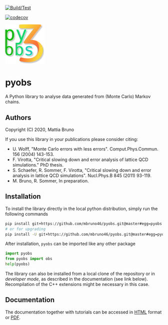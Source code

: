 
[![Build/Test](https://github.com/mbruno46/pyobs/workflows/Build/Test/badge.svg)](https://github.com/mbruno46/pyobs/actions?query=workflow%3ABuild%2FTest)

[![codecov](https://codecov.io/gh/mbruno46/pyobs/branch/master/graph/badge.svg)](https://codecov.io/gh/mbruno46/pyobs)

<img src="/docs/_images/pyobs-logo.png" width="25%">

# pyobs

A Python library to analyse data generated 
from (Monte Carlo) Markov chains.

## Authors

Copyright (C) 2020, Mattia Bruno

If you use this library in your publications please consider citing:

* U. Wolff, "Monte Carlo errors with less errors". Comput.Phys.Commun. 156 (2004) 143-153.
* F. Virotta, "Critical slowing down and error analysis of lattice QCD simulations." PhD thesis.
* S. Schaefer, R. Sommer, F. Virotta, "Critical slowing down and error analysis in lattice QCD simulations". Nucl.Phys.B 845 (2011) 93-119.
* M. Bruno, R. Sommer, In preparation.

## Installation

To install the library directly in the local python distribution,
simply run the following commands

```bash
pip install git+https://github.com/mbruno46/pyobs.git@master#egg=pyobs
# or for upgrading
pip install -U git+https://github.com/mbruno46/pyobs.git@master#egg=pyobs
```

After installation, `pyobs` can be imported like any other package 

```python
import pyobs
from pyobs import obs
help(pyobs)
```

The library can also be installed from a local clone of
the repository or in *developer mode*, as described in the 
documentation (see link below). Recompilation of the 
C++ extensions might be necessary in this case.

## Documentation

The documentation together with tutorials
can be accessed in [HTML][1] format or [PDF][2].

[1]: https://mbruno46.github.io/pyobs
[2]: ./doc/pyobs-doc.pdf
